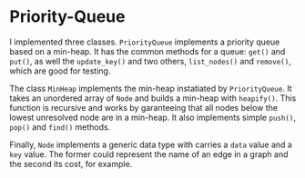 # Priority-Queue

I implemented three classes. `PriorityQueue` implements a priority queue based on a min-heap. It has the common methods for a queue: `get()` and `put()`, as well the `update_key()` and two others, `list_nodes()` and `remove()`, which are good for testing.

The class `MinHeap` implements the min-heap instatiated by `PriorityQueue`. It takes an unordered array of `Node` and builds a min-heap with `heapify()`. This function is recursive and works by garanteeing that all nodes below the lowest unresolved node are in a min-heap. It also implements simple `push()`, `pop()` and `find()` methods. 

Finally, `Node` implements a generic data type with carries a `data` value and a `key` value. The former could represent the name of an edge in a graph and the second its cost, for example. 
